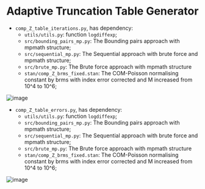# Adaptive Truncation Table Generator

- `comp_Z_table_iterations.py`, has dependency:
  - `utils/utils.py`: function `logdiffexp`;
  - `src/bounding_pairs_mp.py`: The Bounding pairs approach with mpmath structure;
  - `src/sequential_mp.py`: The Sequential approach with brute force and mpmath structure;
  - `src/brute_mp.py`: The Brute force approach with mpmath structure
  - `stan/comp_Z_brms_fixed.stan`: The COM-Poisson normalising constant by brms with index error corrected and M increased from 10^4 to 10^6;

![image](https://github.com/user-attachments/assets/d6cdf301-8cd9-46f4-b7cf-b25ab33a637c)

- `comp_Z_table_errors.py`, has dependency:
  - `utils/utils.py`: function `logdiffexp`;
  - `src/bounding_pairs_mp.py`: The Bounding pairs approach with mpmath structure;
  - `src/sequential_mp.py`: The Sequential approach with brute force and mpmath structure;
  - `src/brute_mp.py`: The Brute force approach with mpmath structure
  - `stan/comp_Z_brms_fixed.stan`: The COM-Poisson normalising constant by brms with index error corrected and M increased from 10^4 to 10^6;

![image](https://github.com/user-attachments/assets/abc0e82d-6409-42d2-ac67-6e5faf0aae63)
